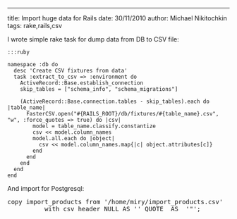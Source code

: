 --- 
title: Import huge data for Rails
date: 30/11/2010
author: Michael Nikitochkin
tags: rake,rails,csv

I wrote simple rake task for dump data from DB to CSV file:

    :::ruby

    namespace :db do
      desc 'Create CSV fixtures from data'
      task :extract_to_csv => :environment do
        ActiveRecord::Base.establish_connection
        skip_tables = ["schema_info", "schema_migrations"]

        (ActiveRecord::Base.connection.tables - skip_tables).each do |table_name|
          FasterCSV.open("#{RAILS_ROOT}/db/fixtures/#{table_name}.csv", "w", :force_quotes => true) do |csv|
            model = table_name.classify.constantize
            csv << model.column_names
            model.all.each do |object|
              csv << model.column_names.map{|c| object.attributes[c]}
            end
          end
        end
      end
    end

And import for Postgresql:

<pre>
copy import_products from '/home/miry/import_products.csv'
          with csv header NULL AS '' QUOTE  AS  '"';
</pre>


